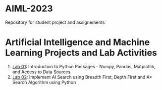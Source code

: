 # AIML-2023
Repository for student project and assignements
# Artificial Intelligence and Machine Learning Projects and Lab Activities
1. [Lab 01](https://github.com/kirankumareranki/AIML-2023/blob/main/AIML_A1.pdf): Introduction to Python Packages - Numpy, Pandas, Matplotlib, and Access to Data Sources
1. [Lab 02](https://github.com/kirankumareranki/AIML-2023/blob/main/AIML-A2.pdf): Implement AI Search using Breadth First, Depth First and A* Search Algorithm using Python

